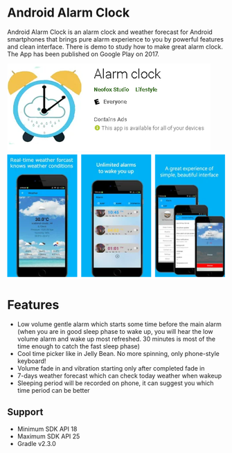 # Android Alarm Clock
 Android Alarm Clock is an alarm clock and weather forecast for Android smartphones that brings pure alarm experience to you by powerful features and clean interface. There is demo to study how to make great alarm clock. The App has been published on Google Play on 2017.
 
![](images/alarm_clock_banner.png)
![](images/alarm_clock_banner_1.png) 
 
# Features
* Low volume gentle alarm which starts some time before the main alarm (when you are in good sleep phase to wake up, you will hear the low volume alarm and wake up most refreshed. 30 minutes is most of the time enough to catch the fast sleep phase)
* Cool time picker like in Jelly Bean. No more spinning, only phone-style keyboard!
* Volume fade in and vibration starting only after completed fade in
* 7-days weather forecast which can check today weather when wakeup
* Sleeping period will be recorded on phone, it can suggest you which time period can be better

## Support
- Minimum SDK API 18
- Maximum SDK API 25
- Gradle v2.3.0